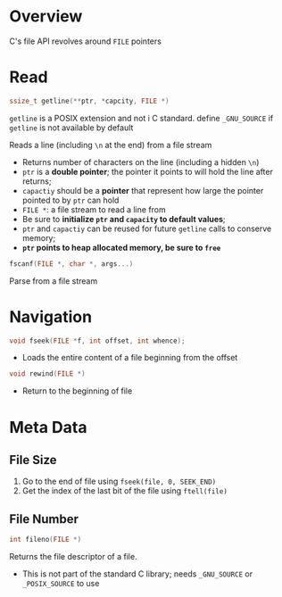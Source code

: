 # Overview

C's file API revolves around `FILE` pointers

# Read

```c
ssize_t getline(**ptr, *capcity, FILE *)
```

`getline` is a POSIX extension and not i C standard. define `_GNU_SOURCE` if
`getline` is not available by default

Reads a line (including `\n` at the end) from a file stream

- Returns number of characters on the line (including a hidden `\n`)
- `ptr` is a **double pointer**; the pointer it points to will hold the line
  after returns;
- `capactiy` should be a **pointer** that represent how large the pointer
  pointed to by `ptr` can hold
- `FILE *`: a file stream to read a line from
- Be sure to **initialize `ptr` and `capacity` to default values**;
- `ptr` and `capactiy` can be reused for future `getline` calls to conserve
  memory;
- **`ptr` points to heap allocated memory, be sure to `free`**

```c
fscanf(FILE *, char *, args...)
```

Parse from a file stream

# Navigation

```c
void fseek(FILE *f, int offset, int whence);
```

- Loads the entire content of a file beginning from the offset

```c
void rewind(FILE *)
```

- Return to the beginning of file

# Meta Data

## File Size

1. Go to the end of file using `fseek(file, 0, SEEK_END)`
2. Get the index of the last bit of the file using `ftell(file)`

## File Number

```c
int fileno(FILE *)
```

Returns the file descriptor of a file.

- This is not part of the standard C library; needs `_GNU_SOURCE` or
  `_POSIX_SOURCE` to use
